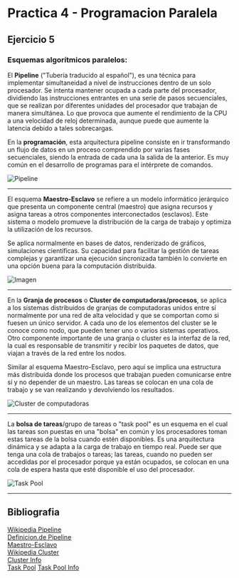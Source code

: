 # Practica 4 - Programacion Paralela
## Ejercicio 5
###  Esquemas algorítmicos paralelos:
El **Pipeline** ("Tubería traducido al español"), es una técnica para implementar simultaneidad a nivel de instrucciones dentro de un solo procesador. Se intenta mantener ocupada a cada parte del procesador, dividiendo las instrucciones entrantes en una serie de pasos secuenciales, que se realizan por diferentes unidades del procesador que trabajan de manera simultánea. Lo que provoca que aumente el rendimiento de la CPU a una velocidad de reloj determinada, aunque puede que aumente la latencia debido a tales sobrecargas. 

En la **programación**, esta arquitectura pipeline consiste en ir transformando un flujo de datos en un proceso comprendido por varias fases secuenciales, siendo la entrada de cada una la salida de la anterior. Es muy común en el desarrollo de programas para el intérprete de comandos.

![Pipeline](https://upload.wikimedia.org/wikipedia/commons/thumb/6/67/Pipeline%2C_4_stage_with_bubble.svg/1200px-Pipeline%2C_4_stage_with_bubble.svg.png)  
***
El esquema **Maestro-Esclavo** se refiere a un modelo informático jerárquico que presenta un componente central (maestro) que asigna recursos y asigna tareas a otros componentes interconectados (esclavos). Este sistema o modelo promueve la distribución de la carga de trabajo y optimiza la utilización de los recursos.

Se aplica normalmente en bases de datos, renderizado de gráficos, simulaciones científicas. Su capacidad para facilitar la gestión de tareas complejas y garantizar una ejecución sincronizada también lo convierte en una opción buena para la computación distribuida.

![Imagen](https://www.researchgate.net/publication/303315467/figure/fig1/AS:363164937015298@1463596676419/Figura-2-Esquema-de-replicacion-maestro-esclavo-de-MySql-3-Caso-de-Estudio.png)  
***
En la **Granja de procesos** o **Cluster de computadoras/procesos**, se aplica a los sistemas distribuidos de granjas de computadoras unidos entre sí normalmente por una red de alta velocidad y que se comportan como si fuesen un único servidor. A cada uno de los elementos del cluster se le conoce como nodo, que pueden tener uno o varios sistemas operativos. Otro componente importante de una granja o cluster es la interfaz de la red, la cual es responsable de transmitir y recibir los paquetes de datos, que viajan a través de la red entre los nodos.

Similar al esquema Maestro-Esclavo, pero aquí se implica una estructura más distribuida donde los procesos que trabajan pueden comunicarse entre sí y no depender de un maestro. Las tareas se colocan en una cola de trabajo y se van realizando y devolviendo los resultados.

![Cluster de computadoras](https://infosegur.wordpress.com/wp-content/uploads/2013/11/cluster.jpg)  
***
La **bolsa de tareas**/grupo de tareas o "task pool" es un esquema en el cual las tareas son puestas en una "bolsa" en común y los procesadores toman estas tareas de la bolsa cuando estén disponibles. Es una arquitectura dinámica y se adapta a la carga de trabajo en tiempo real. Puede ser que tenga una cola de trabajos o tareas; las tareas, cuando no pueden ser accedidas por el procesador porque ya están ocupados, se colocan en una cola de espera hasta que esté disponible el uso del procesador.

![Task Pool](https://upload.wikimedia.org/wikipedia/commons/thumb/0/0c/Thread_pool.svg/800px-Thread_pool.svg.png)

***
## Bibliografia
[Wikipedia Pipeline](https://es.wikipedia.org/wiki/Arquitectura_en_pipeline_(inform%C3%A1tica))  
[Definicion.de Pipeline](https://definicion.de/pipeline/)  
[Maestro-Esclavo](https://www.phoenixnap.mx/glosario/arquitectura-amo-esclavo#:~:text=La%20arquitectura%20maestro%2Desclavo%20se,otros%20componentes%20interconectados%20(esclavos).)  
[Wikipedia Cluster](https://es.wikipedia.org/wiki/Cl%C3%BAster_de_computadoras)  
[Cluster Info](https://www.revista.unam.mx/vol.4/num2/art3/cluster.htm)  
[Task Pool](https://www.freertos.org/taskpool/implementation.html)
[Task Pool Info](https://softwareengineering.stackexchange.com/questions/17590/what-is-a-task-pool)
